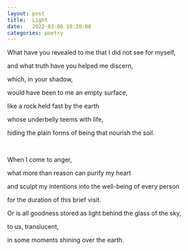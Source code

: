 ```yaml
---
layout: post
title:  Light
date:   2022-03-06 19:20:00
categories: poetry
---
```


What have you revealed to me that I did not see for myself,

and what truth have you helped me discern,

which, in your shadow,

would have been to me an empty surface,

like a rock held fast by the earth

whose underbelly teems with life,

hiding the plain forms of being that nourish the soil.

&nbsp;

When I come to anger,

what more than reason can purify my heart

and sculpt my intentions into the well-being of every person

for the duration of this brief visit.

Or is all goodness stored as light behind the glass of the sky,

to us, translucent,

in some moments shining over the earth.
